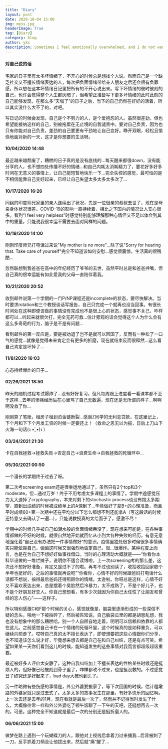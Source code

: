 ```yaml
---
title: "Diary"
layout: post
date: 2020-10-04 15:00
img: mess.jpg
headerImage: True
tag: [Diary]
category: blog
author: ykx
description: Sometimes I feel emotionally overwhelmed, and I do not want to share the bad experience with others. So I write those feelings here, to make myself feel better.
---
```


#### 对自己说的话

宅家的日子里有太多坏情绪了，不开心的时候总是想找个人说。然而自己是一个缺乏社交又不擅长情绪表达的人，每次把负面情绪带给亲人朋友之后还会很有负罪感，所以想在这本坏情绪日记里把所有的不开心说出来。写下坏情绪的彼时彼刻的自己，也许会觉得整个人生都灰暗了，但希望正准备写下更多坏情绪的此时此刻的自己能够发现，在那么多“天塌了”的日子之后，当下的自己仍然在好好的活着，所以其实没什么大不了的，对吧。

写日记的时候会发现，自己是个不努力的人，是个爱抱怨的人。虽然很差劲，但也希望能接纳这样的自己，别被拖累在无止境的自我谴责中。要对自己负责，因为也只有你能对自己负责，差劲的自己要更有干劲地让自己变好。睁开双眼，轻松且愉快地面对新的一天，这才是你想要的生活呀。

#### 10/04/2020 14:48

最近越来越颓废了，糟糕的日子真的是没有底线的...每天醒来都很down，没有能分享的人，也不想四处传播不好的情绪...和自己内耗太消耗精力了，要花好多好多时间在无意义的事情上，让自己能短暂地快乐一下...完全失控的感觉，最可怕的是不相信能靠自己变好起来，已经让自己失望太多太多太多次了...

#### 10/17/2020 16:26

同组的印度师兄家里的亲人连续出了状况，先是一位很亲的叔叔去世了，现在是母亲身体状况很差。COVID-19的影响一直持续着，相比之下国内的情况让人安心很多。看到“I feel very helpless”时感觉特别能够理解那种心情但又不足以体会到其中的重量，只能说我很幸运不需要去面对同样的问题。

#### 10/19/2020 14:00

刚刚印度师兄打电话过来说"My mother is no more"...除了说"Sorry for hearing that. Take care of yourself"完全不知道该如何安慰...感觉很震惊，生活真的很残酷...

忽然联想到我爸爸在高中的年纪经历了爷爷的去世，虽然平时总是和爸爸拌嘴，但自己真的很幸运能有如此爱我的父母一直陪伴着我。

#### 10/21/2020 20:52

收到邮件说第一个学期的一门P/NP课程还是incomplete的状态，要尽快解决。当时要求rotation和三个教授谈话写报告，自己只完成一个就再也没当回事。有很长时间处在这种即便该做的事情没有完成也不是很上心的状态，感觉事不关己，咋样都可以...听起来就很欠打，完全无药可救...估计旁观的话会觉得这个人为什么会有这么多奇葩的行为，脑子是不是有问题...

看到邮件的第一反应是，要是被劝退了岂不是就可以回国了，反而有一种松了一口气的感觉...就像是觉得未来肯定会有更多的折磨，现在就结束反而很释然...这么看自己肯定是坏掉了...

#### 11/8/2020 16:03

心态持续爆炸的日子...

#### 02/26/2021 18:50

昨天的随机过程考试爆炸了...没有好好复习，但凡每周跟上进度看一看课本都不至于这样...去年的惨痛经历后在心里骂了自己无数遍，现在还是无所谓的样子...啊啊啊没救了你...

刚刚算了笔账，租房子租到资金链断裂...感谢Z同学的无利息贷款，在这里记上，下个月和下下个月发工资的时候一定要还上！（救命之恩无以为报，日后上刀山下火海一句话(ง •̀\_•́)ง ）

#### 03/24/2021 21:30

卡在自我拯救->拯救失败->否定自己->浪费生命->自我拯救的死循环中...

#### 05/30/2021 00:50

一个漫长的学期终于过去了呀。

第二次考screening exam还是很幸运地通过了，虽然只有2个top和3个moderate，但...通过万岁！终于不用考虑太多课程上的事情了。学期中途感觉压力太大退掉了cryptography，本来对剩下的stochastic process也没有抱太多期望，直到出成绩的时候被成绩单上的A惊到了...毕竟做好了拿B+的心理准备，而且平时成绩60+第一次期中还在平均分以下怎么都想不到还能拿A（写这段话的时候还特意又去确认了一遍...），只能说教授真的太给面子了，感激不尽！

学期中的时候几乎被自己如潮水般的负面情绪吞没了，现在想来可能是，在各种事情都做的不好的时候，就很自然地开始就回忆从小到大各种失败的经历，有意无意地强化着“自己没有办法把一件事情做好”的意识。疫情里独处很多时候很多事情确实只能依靠自己，偏偏这时候又很强烈地否定自己，就...很爆炸。某种程度上而言，也是在为自己不想好好做事找借口。当时的心理活动大概就是——“你看你本科毕设做的一堆烂摊子，说明你不适合读博啦，上一次screening考的那么差，这次还不想好好准备，肯定又是过不了的啦。再考不过也别读了，收拾收拾回家歇个半年也挺好的，之后的事情就再说吧”“你看你，心情不好的时候跟爸妈打电话什么话都不想说，搞得最后爸妈还得照顾你的情绪，太逊啦。你呀总是这样，心情不好又不喜欢表达出来，总是摆着个臭脸然后冷暴力，太不成熟了，不是个好儿子，也不是个好朋友好恋人。你自己想想看，有多少次就因为你自己太任性了让朋友和曾经的恋人伤心”——这样子。

所以特别感激C和F那个时候的关心，感觉就像是，脑袋里逐渐形成的一些深信不疑的念头，啪地一下被拍碎了，然后被告知说，自己脑袋瓜里的都是胡思乱想，我也没有想象中的那么糟糕哈。别一个人自顾自地走着，明明可以信赖和依靠的人都在这儿。之前感觉自己卡在一个情绪的死循环里，这个时候真的是如释重负，可以继续向前走了。哎呀自己真的太不擅长表达了，即使想要把这些心情跟你们分享，也不知道该怎么说才好，毕竟想来想去都是自己在和自己纠结，还是有点可笑。希望如果某一天你们看到这儿的时候，能知道发生的这些事情对我而言都超级超级重要。

最近被好多人评价太安静了，这种自我纠结加上不擅长表达的性格某些时候还是挺烦人的，但好像已经被刻到骨子里了，咋样都改不过来，也是挺没救的。不过感觉日子终究还是好起来了，bad day大概也到头了。

另一件略微有些伤感的事情是，外公外婆要搬家了，等下次回国的时候，估计程墩路的外婆家就只是过去式了。太多太多的故事发生在那里，有好多快乐的回忆啊。上一次去还是去年的1月，现在看就是最后一次了，然而并不记得当时发生了什么，大概像往常一样和外公外婆吃了顿午饭聊了一下午的天吧，还挺想再去一次的，可恶。这种完全不知道就是最后一次的分别还是挺折磨人的。

#### 06/06/2021 15:00

做梦在路上遇到一个玩蝴蝶刀的人，跟他对上视线后拿着刀过来捅我...后背被刺了一刀，反手抓着刀柄没让他拔出来，然后就“痛”醒了...

